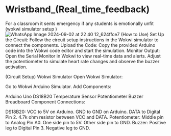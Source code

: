 # Wristband_(Real_time_feedback)
 For a classroom it sents emergency if any students is emotionally unfit
 (wokwi simulator setup )
![WhatsApp Image 2024-09-02 at 22 40 12_624ffce7](https://github.com/user-attachments/assets/0c8ff85f-752c-4123-a1e4-7106cc283b4f)
(How to Use)
Set Up the Circuit: Follow the circuit setup instructions in the Wokwi simulator to connect the components.
Upload the Code: Copy the provided Arduino code into the Wokwi code editor and start the simulation.
Monitor Output: Open the Serial Monitor in Wokwi to view real-time data and alerts. Adjust the potentiometer to simulate heart rate changes and observe the buzzer activation.

(Circuit Setup)
Wokwi Simulator
Open Wokwi Simulator:

Go to Wokwi Arduino Simulator.
Add Components:

Arduino Uno
DS18B20 Temperature Sensor
Potentiometer
Buzzer
Breadboard
Component Connections:

DS18B20:
VCC to 5V on Arduino.
GND to GND on Arduino.
DATA to Digital Pin 2.
4.7k ohm resistor between VCC and DATA.
Potentiometer:
Middle pin to Analog Pin A0.
One side pin to 5V.
Other side pin to GND.
Buzzer:
Positive leg to Digital Pin 3.
Negative leg to GND.

